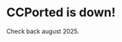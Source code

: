 # CCPorted is down!

Check back august 2025.

<!-- # CCPorted - Unblocked games for all!!

[![ko-fi](https://ko-fi.com/img/githubbutton_sm.svg)](https://ko-fi.com/T6T81D9XVW)

Visit [ccported.github.io](https://ccported.github.io)

## Self-Hosting Guide

CCPorted can be self-hosted on your own server. This guide will help you set up your own instance.

### Quick Start

#### Linux/macOS

To quickly set up CCPorted on a Linux/macOS server, use the following command:

```bash
wget -O setup-ccported.sh https://raw.githubusercontent.com/ccported/ccported.github.io/main/setup-ccported.sh && chmod +x setup-ccported.sh && ./setup-ccported.sh
```

#### Windows

For Windows systems, open PowerShell as administrator and run:

```powershell
Invoke-WebRequest -Uri https://raw.githubusercontent.com/ccported/ccported.github.io/main/setup-ccported.ps1 -OutFile setup-ccported.ps1
.\setup-ccported.ps1
```

The setup will:
1. Install all required tools automatically
2. Clone the emdata repository from GitHub (https://github.com/ccported/emdata)
3. Download games from the S3 bucket (optional, no credentials needed)
4. Build the website content using htmlc
5. Set up a server to serve games at `/games/` and emulator data at `/emdata/`

For detailed deployment instructions, troubleshooting, and advanced configurations, see [DEPLOYMENT.md](DEPLOYMENT.md)

### Manual Setup

If you prefer a manual setup, follow these steps:

1. **Clone the repository**
   ```bash
   git clone https://github.com/ccported/ccported.github.io.git
   cd ccported.github.io
   ```

2. **Install dependencies**
   ```bash
   npm install
   npm install -g @sojs_coder/htmlc@1.3.5
   ```

3. **Set up emdata and game files**
   Clone the emdata repository and create games directory:
   ```bash
   git clone https://github.com/ccported/emdata.git emdata
   mkdir -p games/gb games/gba games/nes
   
   # Optional: Download games from public S3 bucket
   aws s3 sync s3://ccportedroms games/ --no-sign-request --region us-west-2
   ```

4. **Build the website**
   ```bash
   htmlc static --out=build
   ```

5. **Start the server**
   ```bash
   npm start
   ```

6. Visit `http://localhost:3000` in your browser

### Requirements

- Node.js and npm
- AWS CLI (if downloading games from S3)
- Git

### Directory Structure

- `/games/` - Contains game files organized by category
- `/build/` - Generated website files
- `/static/` - Static assets and templates
- `/emdata/` - Emulator data files (optional)

### Configuration

You can configure the server by editing the `.env` file:

```env
PORT=3000
WEBSITE_URL="http://localhost:3000"
```

### Advanced Setup Options

#### Running as a Systemd Service

To run CCPorted as a background service that starts automatically on boot:

1. **Create a systemd service file**
   ```bash
   sudo nano /etc/systemd/system/ccported.service
   ```

2. **Add the following content** (adjust paths and username as needed)
   ```
   [Unit]
   Description=CCPorted Games Server
   After=network.target

   [Service]
   Type=simple
   User=your_username
   WorkingDirectory=/path/to/ccported
   ExecStart=/usr/bin/npm start
   Restart=on-failure
   Environment=PORT=3000
   Environment=WEBSITE_URL=http://your-domain-or-ip:3000

   [Install]
   WantedBy=multi-user.target
   ```

3. **Enable and start the service**
   ```bash
   sudo systemctl daemon-reload
   sudo systemctl enable ccported.service
   sudo systemctl start ccported.service
   ```

#### Using Nginx as a Reverse Proxy

To serve CCPorted behind Nginx (useful for SSL/TLS, domain names, etc.):

1. **Install Nginx**
   ```bash
   sudo apt update
   sudo apt install nginx
   ```

2. **Create a site configuration**
   ```bash
   sudo nano /etc/nginx/sites-available/ccported
   ```
   
   Use the provided `nginx-ccported.conf` in the repository as a template.

3. **Enable the site**
   ```bash
   sudo ln -s /etc/nginx/sites-available/ccported /etc/nginx/sites-enabled/
   sudo nginx -t
   sudo systemctl reload nginx
   ```

### Docker Setup

CCPorted can also be run using Docker:

1. **Using docker-compose (recommended)**
   ```bash
   # Clone the repository
   git clone https://github.com/ccported/ccported.github.io.git
   cd ccported.github.io
   
   # Start the container
   docker-compose up -d
   ```

2. **Manual Docker setup**
   ```bash
   # Build the Docker image
   docker build -t ccported .
   
   # Run the container
   docker run -d -p 3000:3000 -v $(pwd)/games:/app/games -v $(pwd)/emdata:/app/emdata ccported
   ```

Visit `http://localhost:3000` in your browser.

## Contributing

Contributions are welcome! Please feel free to submit a Pull Request. -->
